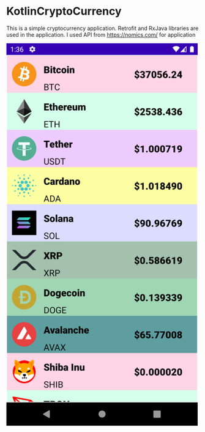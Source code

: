 # KotlinCryptoCurrency

This is a simple cryptocurrency application. Retrofit and RxJava libraries are used in the application. I used API from https://nomics.com/ for application

<img src = "https://github.com/tahacaltekin/KotlinCryptoCurrency/blob/master/Screenshot_1643636182.png" height = "1000">
